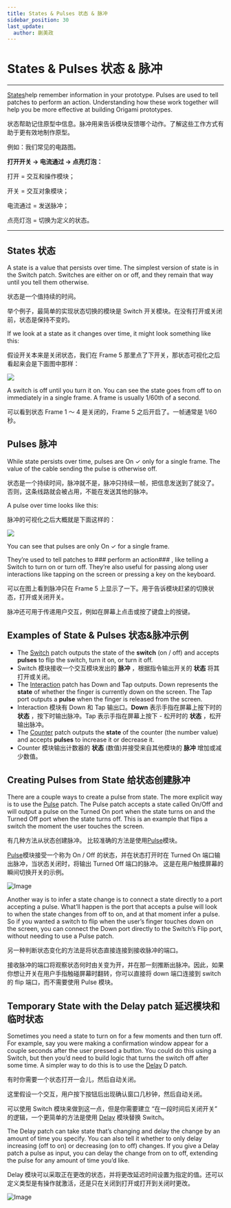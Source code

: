 ```yaml
---
title: States & Pulses 状态 & 脉冲
sidebar_position: 30
last_update:
  author: 蒯美政
---
```


# States & Pulses 状态 & 脉冲

---

[States](./../Patch%20Editor/States.md)help remember information in your prototype. Pulses are used to tell patches to perform an action. Understanding how these work together will help you be more effective at building Origami prototypes.

状态帮助记住原型中信息。脉冲用来告诉模块反馈哪个动作。了解这些工作方式有助于更有效地制作原型。

例如：我们常见的电路图。

**打开开关 → 电流通过 → 点亮灯泡：**

打开 = 交互和操作模块；

开关 = 交互对象模块；

电流通过 = 发送脉冲；

点亮灯泡 = 切换为定义的状态。

---

## States 状态

A state is a value that persists over time. The simplest version of state is in the Switch patch. Switches are either on or off, and they remain that way until you tell them otherwise.

状态是一个值持续的时间。

举个例子，最简单的实现状态切换的模块是 Switch 开关模块。在没有打开或关闭前，状态是保持不变的。

If we look at a state as it changes over time, it might look something like this:

假设开关本来是关闭状态，我们在 Frame 5 那里点了下开关，那状态可视化之后看起来会是下面图中那样：

![](https://origami.design/public/images/docs/PulseSignal-states.png)

A switch is off until you turn it on. You can see the state goes from off to on immediately in a single frame. A frame is usually 1/60th of a second.

可以看到状态 Frame 1 ～ 4 是关闭的，Frame 5 之后开启了。一帧通常是 1/60 秒。

## Pulses 脉冲

While state persists over time, pulses are On ✓ only for a single frame. The value of the cable sending the pulse is otherwise off.

状态是一个持续时间，脉冲就不是，脉冲只持续一帧，把信息发送到了就没了。 否则，这条线路就会被占用，不能在发送其他的脉冲。

A pulse over time looks like this:

脉冲的可视化之后大概就是下面这样的：

![](https://origami.design/public/images/docs/PulseSignal-pulses.png)

You can see that pulses are only On ✓ for a single frame.

They’re used to tell patches to ### perform an action### , like telling a Switch to turn on or turn off. They’re also useful for passing along user interactions like tapping on the screen or pressing a key on the keyboard.

可以在图上看到脉冲只在 Frame 5 上显示了一下。用于告诉模块赶紧的切换状态，打开或关闭开关。

脉冲还可用于传递用户交互，例如在屏幕上点击或按了键盘上的按键。

## Examples of State & Pulses 状态&脉冲示例

- The [Switch](./../Utility/Switch.md) patch outputs the state of the **switch** (on / off) and accepts **pulses** to flip the switch, turn it on, or turn it off.
- Switch 模块接收一个交互模块发出的 **脉冲** ，根据指令输出开关的 **状态** 将其打开或关闭。
- The [Interaction](./../Interaction/Interaction.md) patch has Down and Tap outputs. Down represents the **state** of whether the finger is currently down on the screen. The Tap port outputs a **pulse** when the finger is released from the screen.
- Interaction 模块有 Down 和 Tap 输出口。**Down** 表示手指在屏幕上按下时的 **状态** ，按下时输出脉冲。Tap 表示手指在屏幕上按下 - 松开时的 **状态** ，松开输出脉冲。
- The [Counter](./../Utility/Counter.md) patch outputs the **state** of the counter (the number value) and accepts **pulses** to increase it or decrease it.
- Counter 模块输出计数器的 **状态** (数值)并接受来自其他模块的 **脉冲** 增加或减少数值。

## Creating Pulses from State 给状态创建脉冲

There are a couple ways to create a pulse from state. The more explicit way is to use the [Pulse](./../Utility/Pulse.md) patch. The Pulse patch accepts a state called On/Off and will output a pulse on the Turned On port when the state turns on and the Turned Off port when the state turns off. This is an example that flips a switch the moment the user touches the screen.

有几种方法从状态创建脉冲。 比较准确的方法是使用[Pulse](./../Utility/Pulse.md)模块。

[Pulse](./../Utility/Pulse.md)模块接受一个称为 On / Off 的状态，并在状态打开时在 Turned On 端口输出脉冲，当状态关闭时，将输出 Turned Off 端口的脉冲。 这是在用户触摸屏幕的瞬间切换开关的示例。

![Image](./../../../static/img/docs/Concepts/states-pulses-3.png)

Another way is to infer a state change is to connect a state directly to a port accepting a pulse. What’ll happen is the port that accepts a pulse will look to when the state changes from off to on, and at that moment infer a pulse. So if you wanted a switch to flip when the user’s finger touches down on the screen, you can connect the Down port directly to the Switch’s Flip port, without needing to use a Pulse patch.

另一种判断状态变化的方法是将状态直接连接到接收脉冲的端口。

接收脉冲的端口将观察状态何时由关变为开，并在那一刻推断出脉冲。因此，如果你想让开关在用户手指触碰屏幕时翻转，你可以直接将 down 端口连接到 switch 的 flip 端口，而不需要使用 Pulse 模块。

## Temporary State with the Delay patch 延迟模块和临时状态

Sometimes you need a state to turn on for a few moments and then turn off. For example, say you were making a confirmation window appear for a couple seconds after the user pressed a button. You could do this using a Switch, but then you’d need to build logic that turns the switch off after some time. A simpler way to do this is to use the [Delay](./../Utility/Delay.md) D patch.

有时你需要一个状态打开一会儿，然后自动关闭。

这里假设一个交互，用户按下按钮后出现确认窗口几秒钟，然后自动关闭。

可以使用 Switch 模块来做到这一点，但是你需要建立 “在一段时间后关闭开关” 的逻辑，一个更简单的方法是使用 [Delay](./../Utility/Delay.md) 模块替换 Switch。

The Delay patch can take state that’s changing and delay the change by an amount of time you specify. You can also tell it whether to only delay increasing (off to on) or decreasing (on to off) changes. If you give a Delay patch a pulse as input, you can delay the change from on to off, extending the pulse for any amount of time you’d like.

Delay 模块可以采取正在更改的状态，并将更改延迟时间设置为指定的值。还可以定义类型是有操作就激活，还是只在关闭到打开或打开到关闭时更改。

![Image](./../../../static/img/docs/Concepts/states-pulses-4.png)
